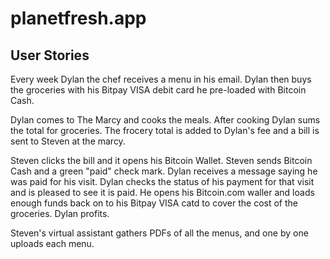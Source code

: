 # planetfresh.app

## User Stories

Every week Dylan the chef receives a menu in his email. Dylan then buys the groceries with his Bitpay VISA debit card he pre-loaded with Bitcoin Cash.

Dylan comes to The Marcy and cooks the meals. After cooking Dylan sums the total for groceries. The frocery total is added to Dylan's fee and a bill is sent to Steven at the marcy.

Steven clicks the bill and it opens his Bitcoin Wallet. Steven sends Bitcoin Cash and a green "paid" check mark. Dylan receives a message saying he was paid for his visit. Dylan checks the status of his payment for that visit and is pleased to see it is paid. He opens his Bitcoin.com waller and loads enough funds back on to his Bitpay VISA catd to cover the cost of the groceries. Dylan profits.

Steven's virtual assistant gathers PDFs of all the menus, and one by one uploads each menu.
